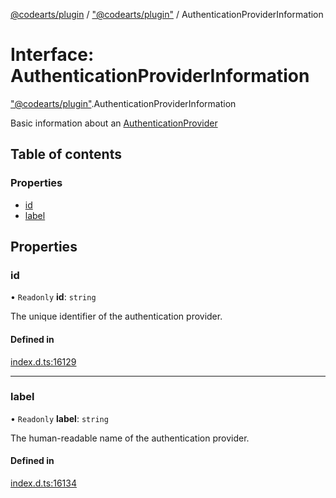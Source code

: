 [@codearts/plugin](../README.md) / ["@codearts/plugin"](../modules/_codearts_plugin_.md) / AuthenticationProviderInformation

# Interface: AuthenticationProviderInformation

["@codearts/plugin"](../modules/_codearts_plugin_.md).AuthenticationProviderInformation

Basic information about an [AuthenticationProvider](codearts_plugin_.AuthenticationProvider.md)

## Table of contents

### Properties

- [id](codearts_plugin_.AuthenticationProviderInformation.md#id)
- [label](codearts_plugin_.AuthenticationProviderInformation.md#label)

## Properties

### id

• `Readonly` **id**: `string`

The unique identifier of the authentication provider.

#### Defined in

[index.d.ts:16129](https://github.com/shuyaqian/cloudide-plugin-api/blob/3fbdd11/index.d.ts#L16129)

___

### label

• `Readonly` **label**: `string`

The human-readable name of the authentication provider.

#### Defined in

[index.d.ts:16134](https://github.com/shuyaqian/cloudide-plugin-api/blob/3fbdd11/index.d.ts#L16134)
